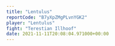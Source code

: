 ```yaml
---
title: "Lentulus"
reportCode: "B7yXpZMgPLvnYGK2"
player: "Lentulus"
fight: "Terestian Illhoof"
date: 2021-11-11T20:08:04.971000+00:00
---
```

